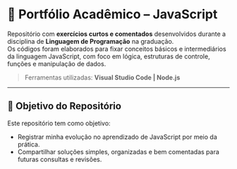 # 📜 Portfólio Acadêmico – JavaScript

Repositório com **exercícios curtos e comentados** desenvolvidos durante a disciplina de **Linguagem de Programação** na graduação.  
Os códigos foram elaborados para fixar conceitos básicos e intermediários da linguagem JavaScript, com foco em lógica, estruturas de controle, funções e manipulação de dados.

> Ferramentas utilizadas: **Visual Studio Code | Node.js**

---

## 🎯 Objetivo do Repositório

Este repositório tem como objetivo:

- Registrar minha evolução no aprendizado de JavaScript por meio da prática.  
- Compartilhar soluções simples, organizadas e bem comentadas para futuras consultas e revisões.
